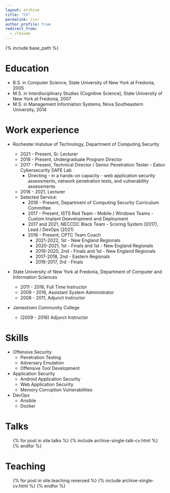 ```yaml
---
layout: archive
title: "CV"
permalink: /cv/
author_profile: true
redirect_from:
  - /resume
---
```


{% include base_path %}

Education
======
* B.S. in Computer Science, State University of New York at Fredonia, 2005
* M.S. in Interdisciplinary Studies (Cognitive Science), State University of New York at Fredonia, 2007
* M.S. in Management Information Systems, Nova Southeastern University, 2014

Work experience
======
* Rochester Instutue of Technology, Department of Computing Security
  * 2021 - Present, Sr. Lecturer
  * 2018 - Present, Undergraduate Program Director
  * 2017 - Present, Technical Director / Senior Penetration Tester - Eaton Cybersecurity SAFE Lab
    * Directing - in a hands-on capacity - web application security assessments, network penetration tests, and vulnerability assessments  
  * 2016 - 2021, Lecturer
  * Selected Service:
    * 2016 - Present, Department of Computing Security Curriculum Committee
    * 2017 - Present, ISTS Red Team - Mobile / Windows Teams - Custom Implant Deevelopment and Deployment
    * 2017 and 2021, NECCDC Black Team - Scoring System (2017), Lead / DevOps (2021)
    * 2016 - Present, CPTC Team Coach
      * 2021-2022, 1st - New England Regionals
      * 2020-2021, 1st - Finals and 1st - New England Regionals  
      * 2019-2020, 2nd - Finals and 1st - New England Regionals
      * 2017-2018, 2nd - Eastern Regionals
      * 2016-2017, 3rd - Finals


* State University of New York at Fredonia, Department of Computer and Information Sciences
  * 2011 - 2016, Full Time Instructor
  * 2009 - 2016, Assistant System Administrator
  * 2008 - 2011, Adjunct Instructor

* Jamestown Community College
  * (2009 - 2016) Adjunct Instructor
  
Skills
======
* Offensive Security
  * Penetration Testing
  * Adversary Emulation
  * Offensive Tool Development
* Application Security
  * Android Application Security
  * Web Application Security
  * Memory Corruption Vulnerabilities
* DevOps
  * Ansible
  * Docker



  
Talks
======
  <ul>{% for post in site.talks %}
    {% include archive-single-talk-cv.html %}
  {% endfor %}</ul>
  
Teaching
======
  <ul>{% for post in site.teaching reversed %}
    {% include archive-single-cv.html %}
  {% endfor %}</ul>
  